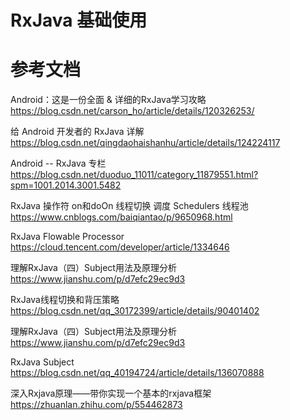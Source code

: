 # RxJava 基础使用

# 参考文档
Android：这是一份全面 & 详细的RxJava学习攻略  
https://blog.csdn.net/carson_ho/article/details/120326253/  

给 Android 开发者的 RxJava 详解  
https://blog.csdn.net/qingdaohaishanhu/article/details/124224117  

Android -- RxJava 专栏  
https://blog.csdn.net/duoduo_11011/category_11879551.html?spm=1001.2014.3001.5482  

RxJava 操作符 on和doOn 线程切换 调度 Schedulers 线程池
https://www.cnblogs.com/baiqiantao/p/9650968.html

RxJava Flowable Processor
https://cloud.tencent.com/developer/article/1334646

理解RxJava（四）Subject用法及原理分析
https://www.jianshu.com/p/d7efc29ec9d3

RxJava线程切换和背压策略
https://blog.csdn.net/qq_30172399/article/details/90401402

理解RxJava（四）Subject用法及原理分析
https://www.jianshu.com/p/d7efc29ec9d3

RxJava Subject
https://blog.csdn.net/qq_40194724/article/details/136070888

深入Rxjava原理——带你实现一个基本的rxjava框架
https://zhuanlan.zhihu.com/p/554462873


